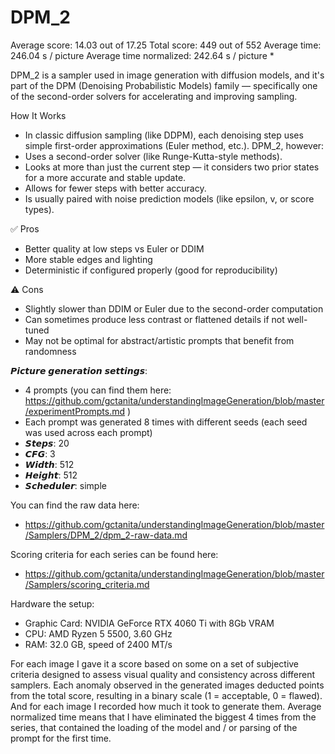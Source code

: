 # DPM_2

Average score: 14.03 out of 17.25
Total score: 449 out of 552
Average time: 246.04 s / picture
Average time normalized: 242.64 s / picture *


DPM_2 is a sampler used in image generation with diffusion models, and it's part of the DPM (Denoising Probabilistic Models) family — specifically one of the second-order solvers for accelerating and improving sampling.


How It Works
- In classic diffusion sampling (like DDPM), each denoising step uses simple first-order approximations (Euler method, etc.).
DPM_2, however:
- Uses a second-order solver (like Runge-Kutta-style methods).
- Looks at more than just the current step — it considers two prior states for a more accurate and stable update.
- Allows for fewer steps with better accuracy.
- Is usually paired with noise prediction models (like epsilon, v, or score types).


✅ Pros
- Better quality at low steps vs Euler or DDIM
- More stable edges and lighting
- Deterministic if configured properly (good for reproducibility)

⚠️ Cons
- Slightly slower than DDIM or Euler due to the second-order computation
- Can sometimes produce less contrast or flattened details if not well-tuned
- May not be optimal for abstract/artistic prompts that benefit from randomness


𝙋𝙞𝙘𝙩𝙪𝙧𝙚 𝙜𝙚𝙣𝙚𝙧𝙖𝙩𝙞𝙤𝙣 𝙨𝙚𝙩𝙩𝙞𝙣𝙜𝙨:
- 4 prompts (you can find them here: https://github.com/gctanita/understandingImageGeneration/blob/master/experimentPrompts.md )
- Each prompt was generated 8 times with different seeds (each seed was used across each prompt)
- 𝙎𝙩𝙚𝙥𝙨: 20
- 𝘾𝙁𝙂: 3
- 𝙒𝙞𝙙𝙩𝙝: 512
- 𝙃𝙚𝙞𝙜𝙝𝙩: 512
- 𝙎𝙘𝙝𝙚𝙙𝙪𝙡𝙚𝙧: simple


You can find the raw data here: 
- https://github.com/gctanita/understandingImageGeneration/blob/master/Samplers/DPM_2/dpm_2-raw-data.md


Scoring criteria for each series can be found here:
- https://github.com/gctanita/understandingImageGeneration/blob/master/Samplers/scoring_criteria.md


Hardware the setup:
- Graphic Card: NVIDIA GeForce RTX 4060 Ti with 8Gb VRAM 
- CPU: AMD Ryzen 5 5500, 3.60 GHz
- RAM: 32.0 GB, speed of 2400 MT/s 


For each image I gave it a score based on some on a set of subjective criteria designed to assess visual quality and consistency across different samplers. Each anomaly observed in the generated images deducted points from the total score, resulting in a binary scale (1 = acceptable, 0 = flawed). And for each image I recorded how much it took to generate them. Average normalized time means that I have eliminated the biggest 4 times from the series, that contained the loading of the model and / or parsing of the prompt for the first time. 
